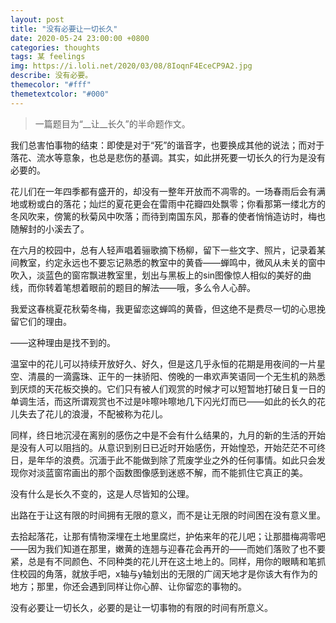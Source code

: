 ```yaml
---
layout: post
title: "没有必要让一切长久"
date: 2020-05-24 23:00:00 +0800
categories: thoughts
tags: 某 feelings
img: https://i.loli.net/2020/03/08/8IoqnF4EceCP9A2.jpg
describe: 没有必要。
themecolor: "#fff"
themetextcolor: "#000"
---
```


> 一篇题目为“\__让__长久”的半命题作文。

我们总害怕事物的结束：即使是对于“死”的谐音字，也要换成其他的说法；而对于落花、流水等意象，也总是悲伤的基调。其实，如此拼死要一切长久的行为是没有必要的。

花儿们在一年四季都有盛开的，却没有一整年开放而不凋零的。一场春雨后会有满地或粉或白的落花；灿烂的夏花更会在雷雨中花瓣四处飘零；你看那第一缕北方的冬风吹来，傍篱的秋菊风中吹落；而待到南国东风，那春的使者悄悄造访时，梅也随解封的小溪去了。

在六月的校园中，总有人轻声唱着骊歌摘下杨柳，留下一些文字、照片，记录着某间教室，约定永远也不要忘记熟悉的教室中的黄昏——蝉鸣中，微风从未关的窗中吹入，淡蓝色的窗帘飘进教室里，划出与黑板上的sin图像惊人相似的美好的曲线，而你转着笔想着眼前的题目的解法——哦，多么令人心醉。

我爱这春桃夏花秋菊冬梅，我更留恋这蝉鸣的黄昏，但这绝不是费尽一切的心思挽留它们的理由。

——这种理由是找不到的。

温室中的花儿可以持续开放好久、好久，但是这几乎永恒的花期是用夜间的一片星空、清晨的一滴露珠、正午的一抹骄阳、傍晚的一串欢声笑语同一个无生机的熟悉到厌烦的天花板交换的。它们只有被人们观赏的时候才可以短暂地打破日复一日的单调生活，而这所谓观赏也不过是咔嚓咔嚓地几下闪光灯而已——如此的长久的花儿失去了花儿的浪漫，不配被称为花儿。

同样，终日地沉浸在离别的感伤之中是不会有什么结果的，九月的新的生活的开始是没有人可以阻挡的。从意识到别日已近时开始感伤，开始惶恐，开始茫茫不可终日，是年华的浪费。沉湎于此不能做到除了荒废学业之外的任何事情。如此只会发现你对淡蓝窗帘画出的那个函数图像感到迷惑不解，而不能抓住它真正的美。

没有什么是长久不变的，这是人尽皆知的公理。

出路在于让这有限的时间拥有无限的意义，而不是让无限的时间困在没有意义里。

去拾起落花，让那有情物深埋在土地里腐烂，护佑来年的花儿吧；让那腊梅凋零吧——因为我们知道在那里，嫩黄的连翘与迎春花会再开的——而她们落败了也不要紧，总是有不同颜色、不同种类的花儿开在这土地上的。同样，用你的眼睛和笔抓住校园的角落，就放手吧，x轴与y轴划出的无限的广阔天地才是你该大有作为的地方；那里，你还会遇到同样让你心醉、让你留恋的事物的。

没有必要让一切长久，必要的是让一切事物的有限的时间有所意义。
